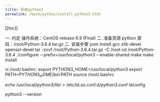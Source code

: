 ```yaml
---
title: 安装python3
permalink: /back/python/install-python3.html
---
```


[[toc]]

一. 约定
操作系统：CentOS release 6.9 (Final)
二. 准备资源
python 源码：/root/Python-3.6.4.tar.gz
二. 安装步骤
yum install gcc zlib-devel openssl-devel
tar -zxvf /root/Python-3.6.4.tar.gz -C /root
cd /root/Python-3.6.4
./configure --prefix=/usr/local/python3 --enable-shared
make
make install

vi /root/.bashrc:
export PYTHON3_HOME=/usr/local/python3
export PATH=$PYTHON3_HOME/bin:$PATH
source /root/.bashrc

echo /usr/local/python3/lib/ > /etc/ld.so.conf.d/python3.conf
ldconfig

python3 --version
